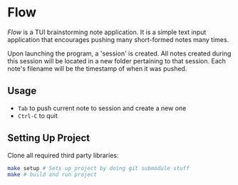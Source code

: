 # Flow

_Flow_ is a TUI brainstorming note application. It is a simple text input application that encourages pushing many short-formed notes many times.

Upon launching the program, a 'session' is created. All notes created during this session will be located in a new folder pertaining to that session. Each note's filename will be the timestamp of when it was pushed.

## Usage
- `Tab` to push current note to session and create a new one
- `Ctrl-C` to quit

## Setting Up Project
Clone all required third party libraries:
```sh
make setup # Sets up project by doing git submodule stuff
make # build and run project
```
